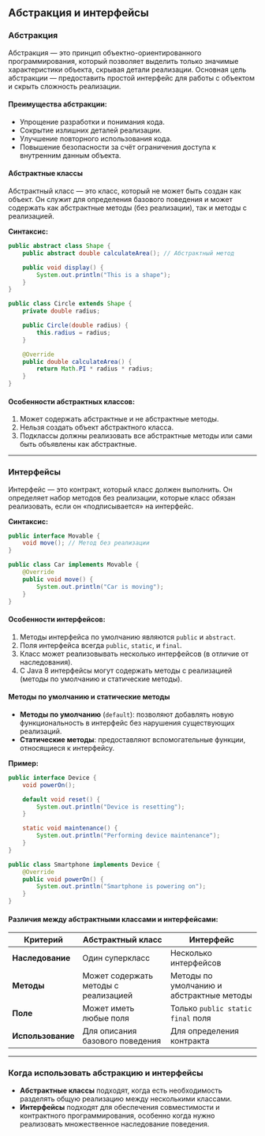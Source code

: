 
## Абстракция и интерфейсы

### Абстракция
Абстракция — это принцип объектно-ориентированного программирования, который позволяет выделить только значимые характеристики объекта, скрывая детали реализации. Основная цель абстракции — предоставить простой интерфейс для работы с объектом и скрыть сложность реализации.

#### Преимущества абстракции:
- Упрощение разработки и понимания кода.
- Сокрытие излишних деталей реализации.
- Улучшение повторного использования кода.
- Повышение безопасности за счёт ограничения доступа к внутренним данным объекта.

#### Абстрактные классы
Абстрактный класс — это класс, который не может быть создан как объект. Он служит для определения базового поведения и может содержать как абстрактные методы (без реализации), так и методы с реализацией.

**Синтаксис:**
```java
public abstract class Shape {
    public abstract double calculateArea(); // Абстрактный метод

    public void display() {
        System.out.println("This is a shape");
    }
}

public class Circle extends Shape {
    private double radius;

    public Circle(double radius) {
        this.radius = radius;
    }

    @Override
    public double calculateArea() {
        return Math.PI * radius * radius;
    }
}
```

#### Особенности абстрактных классов:
1. Может содержать абстрактные и не абстрактные методы.
2. Нельзя создать объект абстрактного класса.
3. Подклассы должны реализовать все абстрактные методы или сами быть объявлены как абстрактные.

---

### Интерфейсы
Интерфейс — это контракт, который класс должен выполнить. Он определяет набор методов без реализации, которые класс обязан реализовать, если он «подписывается» на интерфейс.

**Синтаксис:**
```java
public interface Movable {
    void move(); // Метод без реализации
}

public class Car implements Movable {
    @Override
    public void move() {
        System.out.println("Car is moving");
    }
}
```

#### Особенности интерфейсов:
1. Методы интерфейса по умолчанию являются `public` и `abstract`.
2. Поля интерфейса всегда `public`, `static`, и `final`.
3. Класс может реализовывать несколько интерфейсов (в отличие от наследования).
4. С Java 8 интерфейсы могут содержать методы с реализацией (методы по умолчанию и статические методы).

#### Методы по умолчанию и статические методы
- **Методы по умолчанию** (`default`): позволяют добавлять новую функциональность в интерфейс без нарушения существующих реализаций.
- **Статические методы**: предоставляют вспомогательные функции, относящиеся к интерфейсу.

**Пример:**
```java
public interface Device {
    void powerOn();

    default void reset() {
        System.out.println("Device is resetting");
    }

    static void maintenance() {
        System.out.println("Performing device maintenance");
    }
}

public class Smartphone implements Device {
    @Override
    public void powerOn() {
        System.out.println("Smartphone is powering on");
    }
}
```

#### Различия между абстрактными классами и интерфейсами:
| **Критерий**             | **Абстрактный класс**                             | **Интерфейс**                               |
|--------------------------|--------------------------------------------------|---------------------------------------------|
| **Наследование**         | Один суперкласс                                  | Несколько интерфейсов                       |
| **Методы**               | Может содержать методы с реализацией             | Методы по умолчанию и абстрактные методы     |
| **Поле**                 | Может иметь любые поля                           | Только `public static final` поля           |
| **Использование**        | Для описания базового поведения                  | Для определения контракта                   |

---

### Когда использовать абстракцию и интерфейсы
- **Абстрактные классы** подходят, когда есть необходимость разделять общую реализацию между несколькими классами.
- **Интерфейсы** подходят для обеспечения совместимости и контрактного программирования, особенно когда нужно реализовать множественное наследование поведения.
